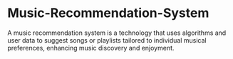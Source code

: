 # Music-Recommendation-System
A music recommendation system is a technology that uses algorithms and user data to suggest songs or playlists tailored to individual musical preferences, enhancing music discovery and enjoyment.
